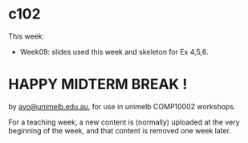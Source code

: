  c102
=======
This week:
   * Week09: slides used this week and
             skeleton for Ex 4,5,6.


HAPPY MIDTERM BREAK !
======================

by avo@unimelb.edu.au, for use in unimelb COMP10002 workshops.

For a teaching week, a new content is (normally) uploaded at the very beginning of the week, and that content is removed one week later.
